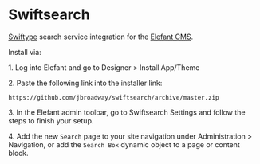 # Swiftsearch

[Swiftype](http://swiftype.com/) search service integration for the [Elefant CMS](https://www.elefantcms.com/).

Install via:

1\. Log into Elefant and go to Designer > Install App/Theme

2\. Paste the following link into the installer link:

```
https://github.com/jbroadway/swiftsearch/archive/master.zip
```

3\. In the Elefant admin toolbar, go to Swiftsearch Settings and follow the steps to finish your setup.

4\. Add the new `Search` page to your site navigation under Administration > Navigation, or add the `Search Box` dynamic object to a page or content block.
